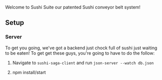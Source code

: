 

Welcome to Sushi Suite our patented Sushi conveyor belt system!


## Setup

### Server
To get you going, we've got a backend just chock full of sushi just waiting to be eaten! To get get these guys, you're going to have to do the follow:

1. Navigate to `sushi-saga-client` and run `json-server --watch db.json`

2. npm install/start
